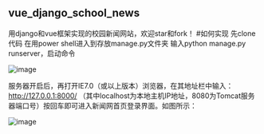 ## vue_django_school_news
用django和vue框架实现的校园新闻网站，欢迎star和fork！
#如何实现
先clone代码
在用power shell进入到存放manage.py文件夹 
输入python manage.py runserver，启动命令

![image](https://github.com/blankxxc/vue_django_school_news/assets/54624981/3e0d54ed-5d13-494e-8837-be5e8e7776df)

服务器开启后，再打开IE7.0（或以上版本）浏览器，在其地址栏中输入：http://127.0.0.1:8000/
（其中localhost为本地主机IP地址，8080为Tomcat服务器端口号）按回车即可进入新闻网首页登录界面。如图所示：

 ![image](https://github.com/blankxxc/vue_django_school_news/assets/54624981/9b61098a-5c4a-4cf1-a655-e28ac618e90e)
 
